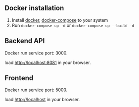 ## Docker installation
1. Install [docker](https://docs.docker.com/engine/installation/), [docker-compose](https://docs.docker.com/compose/install/) to your system
2. Run ``docker-compose up -d`` or ``docker-compose up --build -d``

## Backend API
Docker run service port: 3000.

load <http://localhost:8081> in your browser.

## Frontend
Docker run service port: 5000.

load <http://localhost> in your browser.
